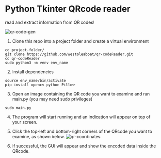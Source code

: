 # Python Tkinter QRcode reader
read and extract information from QR codes!

![qr-code-gen](https://user-images.githubusercontent.com/68698872/174504949-4468b979-dba2-44f2-9ae2-7d7634ccf188.png)

1. Clone this repo into a project folder and create a virtual environment
```
cd project-folder/
git clone https://github.com/westoleaboat/qr-codeReader.git
cd qr-codeReader
sudo python3 -m venv env_name
```
2. Install dependencies 
```
source env_name/bin/activate
pip install opencv-python Pillow
```
3. Open an image containing the QR code you want to examine and run main.py (you may need sudo privileges)
```
sudo main.py
```
4. The program will start running and an indication will appear on top of your screen.
5. Click the top-left and bottom-right corners of the QRcode you want to examine, as shown below.
![qr-coordinates](https://user-images.githubusercontent.com/68698872/174506040-beb410ce-fc2e-4d53-bf69-208920cb2294.png)

6. If successful, the GUI will appear and show the encoded data inside the QRcode.

